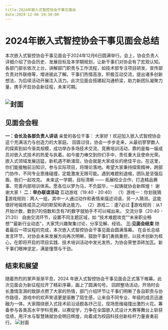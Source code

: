 ```yaml
---
title:2024年嵌入式智控协会干事见面会
date:2024-12-06 19:30:00
---
```

# 2024年嵌入式智控协会干事见面会总结
本次嵌入式智控协会干事见面会于2024年12月6日圆满举行。会上，协会负责人详细介绍了协会历史、发展目标及本学期规划，让新干事们对协会有了宏观认知。各部门部长依次上台，讲解部门职责与工作流程，如技术部专注项目研发、宣传部负责对外联络等，增进彼此了解。干事们热情高涨，积极互动交流，提出诸多创新想法，为后续活动开展注入活力。此次见面会搭建起沟通桥梁，助力新团队凝聚力量，携手开启协会新征程，未来可期。

![封面](https://pic.imgdb.cn/item/676bb098d0e0a243d4e9e3d8.jpg)
---
## 见面会会程
**一：会长及各部负责人讲话**
亲爱的各位干事：
大家好！欢迎加入嵌入式智控协会这个充满活力与创造力的大家庭。
回首过往，协会一步步走来，从最初寥寥数人的探索到如今渐具规模，成功举办多场技术交流、竞赛培训活动，靠的是每一届成员对嵌入式技术的热爱与执着。如今接力棒交到你们手中，责任重大且使命光荣。嵌入式领域发展迅猛，新机遇不断涌现，协会就是大家成长的绝佳平台。在这里，你们能接触前沿知识，参与实际项目，将理论落地。希望大家秉持探索精神，跨部门协作，不同专业思维碰撞，定能激发无限可能。遇到难题别退缩，团队是坚强后盾，我们一起攻克。
未来这一学期，目标清晰 —— 拓展校企合作、打造精品赛事、完善内部培训体系。愿各位以梦为马，不负韶华，一起铸就协会新辉煌！ 谢谢大家！
**二：举办联谊活动**
互动游戏（19:40 - 20:40）
（1）游戏一：你划我猜
游戏规则：两人一组，其中一人通过动作和表情来描述词语，另一人猜测。这能很好地锻炼成员之间的默契和表达能力。
（2）游戏二：逢7必过
游戏规则：从1开始计数，数到7的倍数和含有7的数字就拍手不可以喊出来。
交流分享（20:40 - 21:20）
自由交流环节，设置不同主题区域，如 “技术难题攻克”“未来职业畅想”“最新行业动态”，大家凭兴趣聚集讨论，分享见解、经验。
**三:见面会结束**
随着最后一项议程的完成，本次嵌入式智控协会干事见面会圆满落幕。
在会长总结发言环节，对协会未来发展方向再次明晰，鼓励干事们勇挑重担，以技术创新为核心，在即将开启的项目实践、技术培训活动中发光发热，为协会荣誉添砖加瓦。新干事们眼神坚定，满是憧憬与干劲。
## 结束和展望
随着热烈的掌声渐渐平息，2024 年嵌入式智控协会干事见面会正式落下帷幕。此次见面会为新征程拉开了精彩序幕，画上了圆满句号。
回顾整场活动，开场时会长激情澎湃的致辞点燃了大家的热情，部门介绍环节让干事们明晰了各自职责与协作路径，游戏中的欢声笑语更是驱散了陌生感，让来自不同专业、年级的成员迅速融为一体。大家围绕嵌入式技术前沿话题各抒己见，现场思维碰撞出激烈火花。筹备参与各类高水平学科竞赛，以赛促学，力争在全国嵌入式设计大赛等舞台上斩获佳绩，用汗水与智慧铸就协会明日辉煌，向着成为校园科技创新标杆力量奋勇前行。
![封面](https://pic.imgdb.cn/item/676bb765d0e0a243d4e9e87a.jpg)

